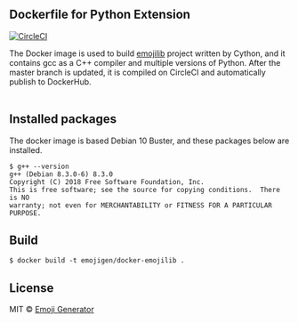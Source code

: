 ## Dockerfile for Python Extension
[![CircleCI](https://circleci.com/gh/emoji-gen/docker-pyext/tree/master.svg?style=shield)](https://circleci.com/gh/emoji-gen/docker-pyext/tree/master)

The Docker image is used to build [emojilib](https://github.com/emoji-gen/emojilib) project written by Cython, and it contains gcc as a C++ compiler and multiple versions of Python. After the master branch is updated, it is compiled on CircleCI and automatically publish to DockerHub.
<br>
<br>

## Installed packages
The docker image is based Debian 10 Buster, and these packages below are installed.

```
$ g++ --version
g++ (Debian 8.3.0-6) 8.3.0
Copyright (C) 2018 Free Software Foundation, Inc.
This is free software; see the source for copying conditions.  There is NO
warranty; not even for MERCHANTABILITY or FITNESS FOR A PARTICULAR PURPOSE.

```

## Build

```
$ docker build -t emojigen/docker-emojilib .
```

## License
MIT &copy; [Emoji Generator](https://emoji-gen.ninja)
